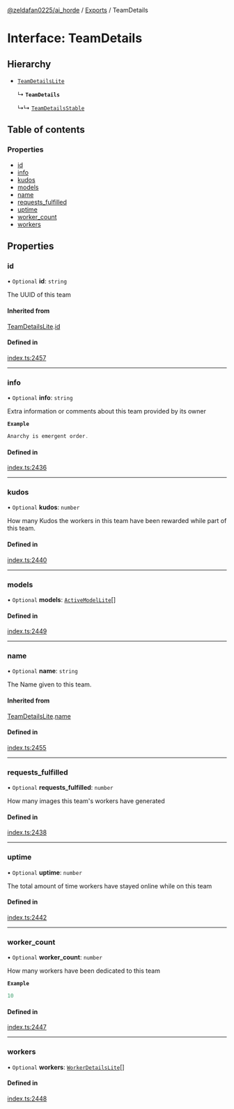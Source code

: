 [@zeldafan0225/ai_horde](../README.md) / [Exports](../modules.md) / TeamDetails

# Interface: TeamDetails

## Hierarchy

- [`TeamDetailsLite`](TeamDetailsLite.md)

  ↳ **`TeamDetails`**

  ↳↳ [`TeamDetailsStable`](TeamDetailsStable.md)

## Table of contents

### Properties

- [id](TeamDetails.md#id)
- [info](TeamDetails.md#info)
- [kudos](TeamDetails.md#kudos)
- [models](TeamDetails.md#models)
- [name](TeamDetails.md#name)
- [requests\_fulfilled](TeamDetails.md#requests_fulfilled)
- [uptime](TeamDetails.md#uptime)
- [worker\_count](TeamDetails.md#worker_count)
- [workers](TeamDetails.md#workers)

## Properties

### id

• `Optional` **id**: `string`

The UUID of this team

#### Inherited from

[TeamDetailsLite](TeamDetailsLite.md).[id](TeamDetailsLite.md#id)

#### Defined in

[index.ts:2457](https://github.com/ZeldaFan0225/ai_horde/blob/89ead18/index.ts#L2457)

___

### info

• `Optional` **info**: `string`

Extra information or comments about this team provided by its owner

**`Example`**

```ts
Anarchy is emergent order.
```

#### Defined in

[index.ts:2436](https://github.com/ZeldaFan0225/ai_horde/blob/89ead18/index.ts#L2436)

___

### kudos

• `Optional` **kudos**: `number`

How many Kudos the workers in this team have been rewarded while part of this team.

#### Defined in

[index.ts:2440](https://github.com/ZeldaFan0225/ai_horde/blob/89ead18/index.ts#L2440)

___

### models

• `Optional` **models**: [`ActiveModelLite`](ActiveModelLite.md)[]

#### Defined in

[index.ts:2449](https://github.com/ZeldaFan0225/ai_horde/blob/89ead18/index.ts#L2449)

___

### name

• `Optional` **name**: `string`

The Name given to this team.

#### Inherited from

[TeamDetailsLite](TeamDetailsLite.md).[name](TeamDetailsLite.md#name)

#### Defined in

[index.ts:2455](https://github.com/ZeldaFan0225/ai_horde/blob/89ead18/index.ts#L2455)

___

### requests\_fulfilled

• `Optional` **requests\_fulfilled**: `number`

How many images this team's workers have generated

#### Defined in

[index.ts:2438](https://github.com/ZeldaFan0225/ai_horde/blob/89ead18/index.ts#L2438)

___

### uptime

• `Optional` **uptime**: `number`

The total amount of time workers have stayed online while on this team

#### Defined in

[index.ts:2442](https://github.com/ZeldaFan0225/ai_horde/blob/89ead18/index.ts#L2442)

___

### worker\_count

• `Optional` **worker\_count**: `number`

How many workers have been dedicated to this team

**`Example`**

```ts
10
```

#### Defined in

[index.ts:2447](https://github.com/ZeldaFan0225/ai_horde/blob/89ead18/index.ts#L2447)

___

### workers

• `Optional` **workers**: [`WorkerDetailsLite`](WorkerDetailsLite.md)[]

#### Defined in

[index.ts:2448](https://github.com/ZeldaFan0225/ai_horde/blob/89ead18/index.ts#L2448)
